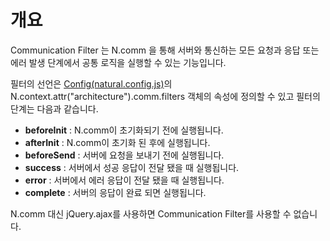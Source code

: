 개요
===

Communication Filter 는 N.comm 을 통해 서버와 통신하는 모든 요청과 응답 또는 에러 발생 단계에서 공통 로직을 실행할 수 있는 기능입니다.

필터의 선언은 [Config(natural.config.js)](#cmVmcjAxMDIlMjRDb25maWckaHRtbCUyRm5hdHVyYWxqcyUyRnJlZnIlMkZyZWZyMDEwMi5odG1s)의 N.context.attr("architecture").comm.filters 객체의 속성에 정의할 수 있고 필터의 단계는 다음과 같습니다.
* **beforeInit** : N.comm이 초기화되기 전에 실행됩니다.
* **afterInit** : N.comm이 초기화 된 후에 실행됩니다.
* **beforeSend** : 서버에 요청을 보내기 전에 실행됩니다.
* **success** : 서버에서 성공 응답이 전달 됐을 때 실행됩니다.
* **error** : 서버에서 에러 응답이 전달 됐을 때 실행됩니다.
* **complete** : 서버의 응답이 완료 되면 실행됩니다.

<p class="alert">N.comm 대신 jQuery.ajax를 사용하면 Communication Filter를 사용할 수 없습니다.</p>